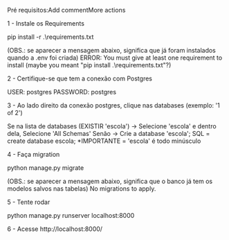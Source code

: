 Pré requisitos:Add commentMore actions

1 - Instale os Requirements

pip install -r .\requirements.txt

(OBS.: se aparecer a mensagem abaixo, significa que já foram instalados quando a .env foi criada)
ERROR: You must give at least one requirement to install (maybe you meant "pip install .\requirements.txt"?)

2 - Certifique-se que tem a conexão com Postgres 

USER: postgres
PASSWORD: postgres

3 - Ao lado direito da conexão postgres, clique nas databases (exemplo: '1 of 2')

Se na lista de databases (EXISTIR 'escola') -> Selecione 'escola' e dentro dela, Selecione 'All Schemas'
Senão -> Crie a database 'escola';  SQL = create database escola;
*IMPORTANTE = 'escola' é todo minúsculo

4 - Faça migration

python manage.py migrate

(OBS.: se aparecer a mensagem abaixo, significa que o banco já tem os modelos salvos nas tabelas)
No migrations to apply.

5 - Tente rodar 

python manage.py runserver localhost:8000

6 - Acesse http://localhost:8000/
